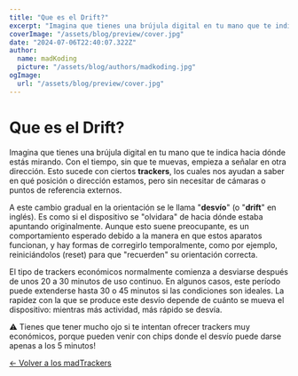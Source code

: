 ```yaml
---
title: "Que es el Drift?"
excerpt: "Imagina que tienes una brújula digital en tu mano que te indica hacia dónde estás mirando. Con el tiempo, sin que te muevas, empieza a señalar en otra dirección. Esto sucede con ciertos **trackers**."
coverImage: "/assets/blog/preview/cover.jpg"
date: "2024-07-06T22:40:07.322Z"
author:
  name: madKoding
  picture: "/assets/blog/authors/madkoding.jpg"
ogImage:
  url: "/assets/blog/preview/cover.jpg"
---
```

# Que es el Drift?

Imagina que tienes una brújula digital en tu mano que te indica hacia dónde estás mirando. Con el tiempo, sin que te muevas, empieza a señalar en otra dirección. Esto sucede con ciertos **trackers**, los cuales nos ayudan a saber en qué posición o dirección estamos, pero sin necesitar de cámaras o puntos de referencia externos.

A este cambio gradual en la orientación se le llama "**desvío**" (o "**drift**" en inglés). Es como si el dispositivo se "olvidara" de hacia dónde estaba apuntando originalmente. Aunque esto suene preocupante, es un comportamiento esperado debido a la manera en que estos aparatos funcionan, y hay formas de corregirlo temporalmente, como por ejemplo, reiniciándolos (reset) para que "recuerden" su orientación correcta.

El tipo de trackers económicos normalmente comienza a desviarse después de unos 20 a 30 minutos de uso continuo. En algunos casos, este período puede extenderse hasta 30 o 45 minutos si las condiciones son ideales. La rapidez con la que se produce este desvío depende de cuánto se mueva el dispositivo: mientras más actividad, más rápido se desvía.

⚠️ Tienes que tener mucho ojo si te intentan ofrecer trackers muy económicos, porque pueden venir con chips donde el desvío puede darse apenas a los 5 minutos!

[← Volver a los madTrackers](../madTrackers%20d7f09ef5cfec4b69b2be9524e493e13d.md)